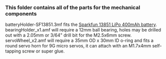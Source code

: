 ### This folder contains all of the parts for the mechanical components

batteryHolder-SF13851.3mf fits the [Sparkfun 13851 LiPo 400mAh battery](https://www.sparkfun.com/products/13851).
bearingHolder_x1.amf will require a 12mm ball bearing, holes may be drilled out with a 2.05mm or 3/64" drill bit for the M2.5x6mm screw.
servoWheel_x2.amf will require a 35mm OD x 30mm ID o-ring and fits a round servo horn for 9G micro servos, it can attach with an M1.7x4mm self-tapping screw or super glue.
